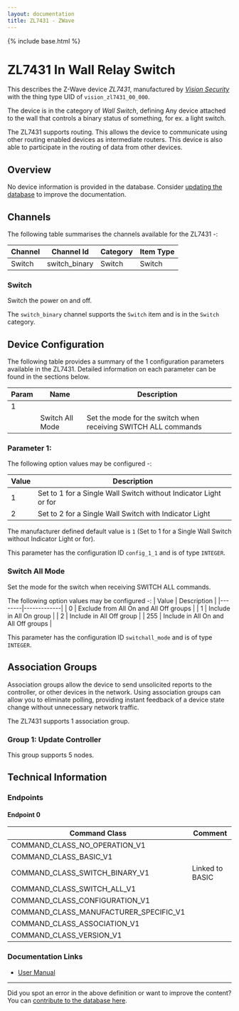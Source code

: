 ```yaml
---
layout: documentation
title: ZL7431 - ZWave
---
```


{% include base.html %}

# ZL7431 In Wall Relay Switch
This describes the Z-Wave device *ZL7431*, manufactured by *[Vision Security](http://www.visionsecurity.com.tw/)* with the thing type UID of ```vision_zl7431_00_000```.

The device is in the category of *Wall Switch*, defining Any device attached to the wall that controls a binary status of something, for ex. a light switch.

The ZL7431 supports routing. This allows the device to communicate using other routing enabled devices as intermediate routers.  This device is also able to participate in the routing of data from other devices.

## Overview

No device information is provided in the database. Consider [updating the database](http://www.cd-jackson.com/index.php/zwave/zwave-device-database/zwave-device-list/devicesummary/111) to improve the documentation.

## Channels

The following table summarises the channels available for the ZL7431 -:

| Channel | Channel Id | Category | Item Type |
|---------|------------|----------|-----------|
| Switch | switch_binary | Switch | Switch | 

### Switch

Switch the power on and off.

The ```switch_binary``` channel supports the ```Switch``` item and is in the ```Switch``` category.



## Device Configuration

The following table provides a summary of the 1 configuration parameters available in the ZL7431.
Detailed information on each parameter can be found in the sections below.

| Param | Name  | Description |
|-------|-------|-------------|
| 1 |  |  |
|  | Switch All Mode | Set the mode for the switch when receiving SWITCH ALL commands |

### Parameter 1: 



The following option values may be configured -:

| Value  | Description |
|--------|-------------|
| 1 | Set to 1 for a Single Wall Switch without Indicator Light or for |
| 2 | Set to 2 for a Single Wall Switch with Indicator Light |

The manufacturer defined default value is ```1``` (Set to 1 for a Single Wall Switch without
					Indicator Light or for).

This parameter has the configuration ID ```config_1_1``` and is of type ```INTEGER```.

### Switch All Mode

Set the mode for the switch when receiving SWITCH ALL commands.

The following option values may be configured -:
| Value  | Description |
|--------|-------------|
| 0 | Exclude from All On and All Off groups |
| 1 | Include in All On group |
| 2 | Include in All Off group |
| 255 | Include in All On and All Off groups |

This parameter has the configuration ID ```switchall_mode``` and is of type ```INTEGER```.


## Association Groups

Association groups allow the device to send unsolicited reports to the controller, or other devices in the network. Using association groups can allow you to eliminate polling, providing instant feedback of a device state change without unnecessary network traffic.

The ZL7431 supports 1 association group.

### Group 1: Update Controller

This group supports 5 nodes.

## Technical Information

### Endpoints

#### Endpoint 0

| Command Class | Comment |
|---------------|---------|
| COMMAND_CLASS_NO_OPERATION_V1| |
| COMMAND_CLASS_BASIC_V1| |
| COMMAND_CLASS_SWITCH_BINARY_V1| Linked to BASIC|
| COMMAND_CLASS_SWITCH_ALL_V1| |
| COMMAND_CLASS_CONFIGURATION_V1| |
| COMMAND_CLASS_MANUFACTURER_SPECIFIC_V1| |
| COMMAND_CLASS_ASSOCIATION_V1| |
| COMMAND_CLASS_VERSION_V1| |

### Documentation Links

* [User Manual](https://www.cd-jackson.com/zwave_device_uploads/111/ZL7431-In-Wall-Switch-Manual.pdf)

---

Did you spot an error in the above definition or want to improve the content?
You can [contribute to the database here](http://www.cd-jackson.com/index.php/zwave/zwave-device-database/zwave-device-list/devicesummary/111).
